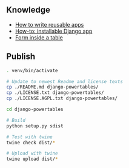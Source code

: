 ## Knowledge

- [How to write reusable apps](https://docs.djangoproject.com/en/dev/intro/reusable-apps/)
- [How-to: installable Django app](https://realpython.com/installable-django-app/)
- [Form inside a table](https://stackoverflow.com/a/5967613)

## Publish

```bash
. venv/bin/activate

# Update to newest Readme and license texts
cp ./README.md django-powertables/
cp ./LICENSE.txt django-powertables/
cp ./LICENSE.AGPL.txt django-powertables/

cd django-powertables

# Build
python setup.py sdist

# Test with twine
twine check dist/*

# Upload with twine
twine upload dist/*
```
